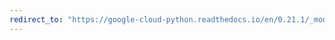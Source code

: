 ```yaml
---
redirect_to: "https://google-cloud-python.readthedocs.io/en/0.21.1/_modules/google/cloud/translate/client.html"
---
```

